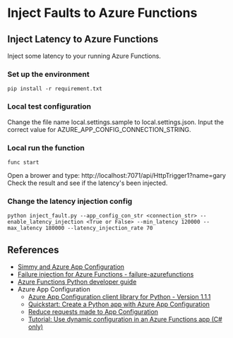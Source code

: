 # Inject Faults to Azure Functions
## Inject Latency to Azure Functions
Inject some latency to your running Azure Functions.
### Set up the environment
```
pip install -r requirement.txt
```
### Local test configuration
Change the file name local.settings.sample to local.settings.json. Input the correct value for AZURE_APP_CONFIG_CONNECTION_STRING.
### Local run the function
```
func start
```
Open a brower and type: http://localhost:7071/api/HttpTrigger1?name=gary
Check the result and see if the latency's been injected.
### Change the latency injection config
```
python inject_fault.py --app_config_con_str <connection_str> --enable_latency_injection <True or False> --min_latency 120000 --max_latency 180000 --latency_injection_rate 70
```

## References
* [Simmy and Azure App Configuration](http://www.thepollyproject.org/2019/08/13/simmy-and-azure-app-configuration/)
* [Failure injection for Azure Functions - failure-azurefunctions](https://github.com/gunnargrosch/failure-azurefunctions)
* [Azure Functions Python developer guide](https://docs.microsoft.com/en-us/azure/azure-functions/functions-reference-python)
* Azure App Configuration
  - [Azure App Configuration client library for Python - Version 1.1.1](https://docs.microsoft.com/en-us/python/api/overview/azure/appconfiguration-readme?view=azure-python)
  - [Quickstart: Create a Python app with Azure App Configuration](https://docs.microsoft.com/en-us/azure/azure-app-configuration/quickstart-python#code-samples)
  - [Reduce requests made to App Configuration](https://docs.microsoft.com/en-us/azure/azure-app-configuration/howto-best-practices#reduce-requests-made-to-app-configuration)
  - [Tutorial: Use dynamic configuration in an Azure Functions app (C# only)](https://docs.microsoft.com/en-us/azure/azure-app-configuration/enable-dynamic-configuration-azure-functions-csharp)